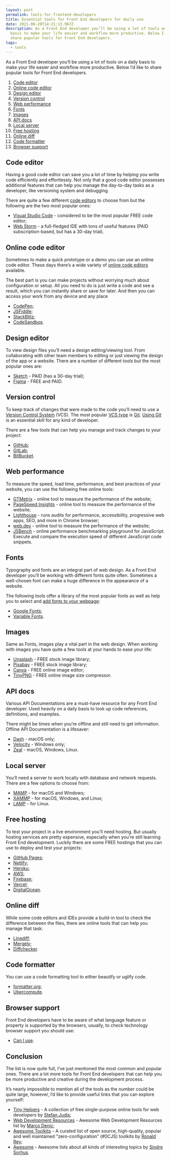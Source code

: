 ```yaml
---
layout: post
permalink: tools-for-frontend-developers
title: Essential tools for Front End developers for daily use
date: 2021-08-20T14:21:13.967Z
description: As a Front End developer you’ll be using a lot of tools on a daily
  basis to make your life easier and workflow more productive. Below I’d like to
  share popular tools for Front End developers.
tags:
  - tools
---
```

As a Front End developer you’ll be using a lot of tools on a daily basis to make your life easier and workflow more productive. Below I’d like to share popular tools for Front End developers.

1. [Code editor](#code-editor)
2. [Online code editor](#online-code-editor)
3. [Design editor](#design-editor)
4. [Version control](#version-control)
5. [Web performance](#web-performance)
6. [Fonts](#fonts)
7. [Images](#images)
8. [API docs](#api-docs)
9. [Local server](#local-server)
10. [Free hosting](#free-hosting)
11. [Online diff](#online-diff)
12. [Code formatter](#code-formatter)
13. [Browser support](#browser-support)

## Code editor

Having a good code editor can save you a lot of time by helping you write code efficiently and effortlessly. Not only that a good code editor possesses additional features that can help you manage the day-to-day tasks as a developer, like versioning system and debugging.

There are quite a few different [code editors](/free-code-editors-list) to choose from but the following are the two most popular ones:

* [Visual Studio Code](https://code.visualstudio.com/) - considered to be the most popular FREE code editor;
* [Web Storm](https://www.jetbrains.com/webstorm/) - a full-fledged IDE with tons of useful features (PAID subscription-based, but has a 30-day trial).

## Online code editor

Sometimes to make a quick prototype or a demo you can use an online code editor. These days there’s a wide variety of [online code editors](/free-online-code-editors) available.

The best part is you can make projects without worrying much about configuration or setup. All you need to do is just write a code and see a result, which you can instantly share or save for later. And then you can access your work from any device and any place

* [CodePen](https://codepen.io/);
* [JSFiddle](https://jsfiddle.net/);
* [StackBlitz](https://stackblitz.com/);
* [CodeSandbox](https://codesandbox.io/).

## Design editor

To view design files you’ll need a design editing/viewing tool. From collaborating with other team members to editing or just viewing the design of the app or a website. There are a number of different tools but the most popular ones are:

* [Sketch](https://www.sketch.com/) - PAID (has a 30-day trial);
* [Figma](https://www.figma.com/) - FREE and PAID.

## Version control

To keep track of changes that were made to the code you’ll need to use a [Version Control System](https://www.geeksforgeeks.org/version-control-systems/) (VCS). The most popular [VCS type](https://en.wikipedia.org/wiki/Comparison_of_version-control_software) is [Git](https://git-scm.com/). [Using Git](/basic-git-commands) is an essential skill for any kind of developer.

There are a few tools that can help you manage and track changes to your project:

* [GitHub](https://github.com/);
* [GitLab](https://gitlab.com/);
* [BitBucket](https://bitbucket.org/).

## Web performance

To measure the speed, load time, performance, and best practices of your website, you can use the following free online tools:

* [GTMetrix](https://gtmetrix.com/) - online tool to measure the performance of the website;
* [PageSpeed Insights](https://developers.google.com/speed/pagespeed/insights/) - online tool to measure the performance of the website;
* [Lighthouse](https://developers.google.com/web/tools/lighthouse/) - runs audits for performance, accessibility, progressive web apps, SEO, and more in Chrome browser;
* [web.dev](https://web.dev/measure/) - online tool to measure the performance of the website; 
* [JSBench](https://jsbench.me/) - online performance benchmarking playground for JavaScript. Execute and compare the execution speed of different JavaScript code snippets.

## Fonts

Typography and fonts are an integral part of web design. As a Front End developer you’ll be working with different fonts quite often. Sometimes a well-chosen font can make a huge difference in the appearance of a website.

The following tools offer a library of the most popular fonts as well as help you to select and [add fonts to your webpage](/how-to-include-font-in-css):

* [Google Fonts](https://fonts.google.com/);
* [Variable Fonts](https://v-fonts.com/).

## Images

Same as Fonts, images play a vital part in the web design. When working with images you have quite a few tools at your hands to ease your life:

* [Unsplash](https://unsplash.com/) - FREE stock image library;
* [Pixabay](https://pixabay.com/) - FREE stock image library;
* [Canva](https://www.canva.com/photo-editor/) - FREE online image editor;
* [TinyPNG](https://tinypng.com/) - FREE online image size compressor.

## API docs

Various API Documentations are a must-have resource for any Front End developer. Used heavily on a daily basis to look up code references, definitions, and examples.

There might be times when you’re offline and still need to get information. Offline API Documentation is a lifesaver:

* [Dash](https://kapeli.com/dash) - macOS only;
* [Velocity](https://velocity.silverlakesoftware.com/) - Windows only;
* [Zeal](https://zealdocs.org/) - macOS, Windows, Linux.

## Local server

You’ll need a server to work locally with database and network requests. There are a few options to choose from:

* [MAMP](https://www.mamp.info/en/downloads/) - for macOS and Windows;
* [XAMMP](https://www.apachefriends.org/download.html) - for macOS, Windows, and Linux;
* [LAMP](https://www.linux.com/training-tutorials/easy-lamp-server-installation/) - for Linux.

## Free hosting

To test your project in a live environment you’ll need hosting. But usually hosting services are pretty expensive, especially when you’re still learning Front End development. Luckily there are some FREE hostings that you can use to deploy and test your projects:

* [GitHub Pages](https://pages.github.com/);
* [Netlify](https://netlify.com/);
* [Heroku](https://heroku.com/);
* [AWS](https://aws.amazon.com/);
* [Firebase](https://firebase.google.com/);
* [Vercel](https://vercel.com/);
* [DigitalOcean](https://www.digitalocean.com/).

## Online diff

While some code editors and IDEs provide a build-in tool to check the difference between the files, there are online tools that can help you manage that task:

* [Linediff](https://linediff.com/);
* [Mergely](https://editor.mergely.com/);
* [Diffchecker](https://www.diffchecker.com/).

## Code formatter

You can use a code formatting tool to either beautify or uglify code.

* [formatter.org](https://formatter.org/);
* [Ubercompute](https://www.ubercompute.com/).

## Browser support

Front End developers have to be aware of what language feature or property is supported by the browsers, usually, to check technology browser support you should use:

* [Can I use](https://caniuse.com/).

## Conclusion

The list is now quite full, I’ve just mentioned the most common and popular ones. There are a lot more tools for Front End developers that can help you be more productive and creative during the development process.

It’s nearly impossible to mention all of the tools as the number could be quite large, however, I’d like to provide useful links that you can explore yourself:

* [Tiny Helpers](https://tiny-helpers.dev) - A collection of free single-purpose online tools for web developers by [Stefan Judis](https://twitter.com/stefanjudis);
* [Web Development Resources](https://github.com/markodenic/web-development-resources) - Awesome Web Development Resources list by [Marco Denic](https://twitter.com/denicmarko);
* [Awesome Toolkits](https://github.com/reyronald/awesome-toolkits) - A curated list of open source, high-quality, popular and well maintained "zero-configuration" (#0CJS) toolkits by [Ronald Rey](https://twitter.com/reyronald);
* [Awesome](https://github.com/sindresorhus/awesome) - Awesome lists about all kinds of interesting topics by [Sindre Sorhus](https://twitter.com/sindresorhus).